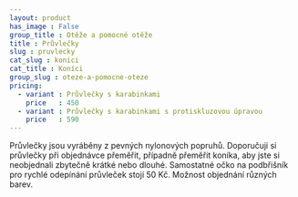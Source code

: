 ```yaml
---
layout: product
has_image : False
group_title : Otěže a pomocné otěže
title : Průvlečky
slug : pruvlecky
cat_slug : konici
cat_title : Koníci
group_slug : oteze-a-pomocne-oteze
pricing:
  - variant : Průvlečky s karabinkami
    price   : 450
  - variant : Průvlečky s karabinkami s protiskluzovou úpravou
    price   : 590
---
```


Průvlečky jsou vyráběny z pevných nylonových popruhů.
Doporučuji si průvlečky při objednávce přeměřit, případně přeměřit koníka, aby jste si neobjednali zbytečně krátké nebo dlouhé.
Samostatné očko na podbřišník pro rychlé odepínání průvleček stojí 50&nbsp;Kč.
Možnost objednání různých barev.

